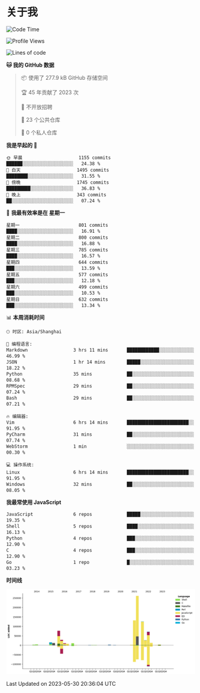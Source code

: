 # 关于我

<!--START_SECTION:waka-->
![Code Time](http://img.shields.io/badge/Code%20Time-755%20hrs%2022%20mins-blue)

![Profile Views](http://img.shields.io/badge/%E4%B8%AA%E4%BA%BA%E8%B5%84%E6%96%99%E8%A7%82%E7%9C%8B%E6%AC%A1%E6%95%B0-3-blue)

![Lines of code](https://img.shields.io/badge/%E4%BB%8E%E3%80%8CHello%20World%E3%80%8D%E8%B5%B7%E6%88%91%E5%B7%B2%E7%BB%8F%E5%86%99%E4%BA%86-801.4%20thousand%20%E8%A1%8C%E4%BB%A3%E7%A0%81-blue)

**🐱 我的 GitHub 数据** 

> 📦  使用了 277.9 kB GitHub 存储空间 
 > 
> 🏆 45 年贡献了 2023 次
 > 
> 🚫 不开放招聘
 > 
> 📜 23 个公共仓库 
 > 
> 🔑 0 个私人仓库 
 > 
**我是早起的 🐤** 

```text
🌞 早晨                     1155 commits        ██████░░░░░░░░░░░░░░░░░░░   24.38 % 
🌆 白天                     1495 commits        ████████░░░░░░░░░░░░░░░░░   31.55 % 
🌃 傍晚                     1745 commits        █████████░░░░░░░░░░░░░░░░   36.83 % 
🌙 晚上                     343 commits         ██░░░░░░░░░░░░░░░░░░░░░░░   07.24 % 
```
📅 **我最有效率是在 星期一** 

```text
星期一                      801 commits         ████░░░░░░░░░░░░░░░░░░░░░   16.91 % 
星期二                      800 commits         ████░░░░░░░░░░░░░░░░░░░░░   16.88 % 
星期三                      785 commits         ████░░░░░░░░░░░░░░░░░░░░░   16.57 % 
星期四                      644 commits         ███░░░░░░░░░░░░░░░░░░░░░░   13.59 % 
星期五                      577 commits         ███░░░░░░░░░░░░░░░░░░░░░░   12.18 % 
星期六                      499 commits         ███░░░░░░░░░░░░░░░░░░░░░░   10.53 % 
星期日                      632 commits         ███░░░░░░░░░░░░░░░░░░░░░░   13.34 % 
```


📊 **本周消耗时间** 

```text
🕑︎ 时区: Asia/Shanghai

💬 编程语言: 
Markdown                 3 hrs 11 mins       ████████████░░░░░░░░░░░░░   46.99 % 
JSON                     1 hr 14 mins        █████░░░░░░░░░░░░░░░░░░░░   18.22 % 
Python                   35 mins             ██░░░░░░░░░░░░░░░░░░░░░░░   08.68 % 
RPMSpec                  29 mins             ██░░░░░░░░░░░░░░░░░░░░░░░   07.24 % 
Bash                     29 mins             ██░░░░░░░░░░░░░░░░░░░░░░░   07.21 % 

🔥 编辑器: 
Vim                      6 hrs 14 mins       ███████████████████████░░   91.95 % 
PyCharm                  31 mins             ██░░░░░░░░░░░░░░░░░░░░░░░   07.74 % 
WebStorm                 1 min               ░░░░░░░░░░░░░░░░░░░░░░░░░   00.30 % 

💻 操作系统: 
Linux                    6 hrs 14 mins       ███████████████████████░░   91.95 % 
Windows                  32 mins             ██░░░░░░░░░░░░░░░░░░░░░░░   08.05 % 
```

**我最常使用 JavaScript** 

```text
JavaScript               6 repos             █████░░░░░░░░░░░░░░░░░░░░   19.35 % 
Shell                    5 repos             ████░░░░░░░░░░░░░░░░░░░░░   16.13 % 
Python                   4 repos             ███░░░░░░░░░░░░░░░░░░░░░░   12.90 % 
C                        4 repos             ███░░░░░░░░░░░░░░░░░░░░░░   12.90 % 
Go                       1 repo              █░░░░░░░░░░░░░░░░░░░░░░░░   03.23 % 
```



**时间线**

![Lines of Code chart](https://raw.githubusercontent.com/Arondight/Arondight/master/assets/bar_graph.png)


 Last Updated on 2023-05-30 20:36:04 UTC
<!--END_SECTION:waka-->
